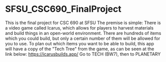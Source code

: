 # SFSU_CSC690_FinalProject
This is the final project for CSC 690 at SFSU
The premise is simple: There is a video game called Icarus, which allows for players to harvest materials and build things in an open-world environment. There are hundreds of items which you could build, but only a certain number of them will be allowed for you to use. To plan out which items you want to be able to build, this app will have a copy of the "Tech Tree" from the game, as can be seen at the link below:
  https://icarusbuilds.app/
  Go to TECH (BW7), then to PLANETARY
